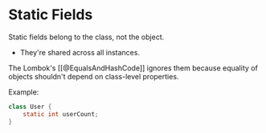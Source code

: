 # Static Fields 

Static fields belong to the class, not the object.

- They're shared across all instances.


The Lombok's [[@EqualsAndHashCode]] ignores them because equality of objects shouldn't depend on class-level properties.

Example: 

```java
class User {
	static int userCount;
}
```



